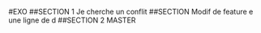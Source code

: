 #EXO 
##SECTION 1 Je cherche un conflit 
##SECTION Modif de feature e une ligne de d 
##SECTION 2 MASTER
